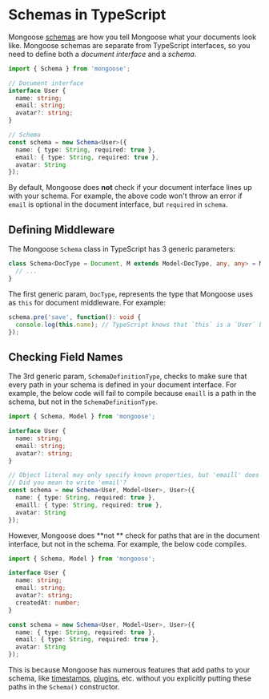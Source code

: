 # Schemas in TypeScript

Mongoose [schemas](../guide.html) are how you tell Mongoose what your documents look like.
Mongoose schemas are separate from TypeScript interfaces, so you need to define both a _document interface_ and a _schema_.

```typescript
import { Schema } from 'mongoose';

// Document interface
interface User {
  name: string;
  email: string;
  avatar?: string;
}

// Schema
const schema = new Schema<User>({
  name: { type: String, required: true },
  email: { type: String, required: true },
  avatar: String
});
```

By default, Mongoose does **not** check if your document interface lines up with your schema.
For example, the above code won't throw an error if `email` is optional in the document interface, but `required` in `schema`.

## Defining Middleware

The Mongoose `Schema` class in TypeScript has 3 generic parameters:

```typescript
class Schema<DocType = Document, M extends Model<DocType, any, any> = Model<any, any, any>, SchemaDefinitionType = undefined> extends events.EventEmitter {
  // ...
}
```

The first generic param, `DocType`, represents the type that Mongoose uses as `this` for document middleware.
For example:

```typescript
schema.pre('save', function(): void {
  console.log(this.name); // TypeScript knows that `this` is a `User` by default
});
```

## Checking Field Names

The 3rd generic param, `SchemaDefinitionType`, checks to make sure that every path in your schema is defined in your document interface.
For example, the below code will fail to compile because `emaill` is a path in the schema, but not in the `SchemaDefinitionType`.

```typescript
import { Schema, Model } from 'mongoose';

interface User {
  name: string;
  email: string;
  avatar?: string;
}

// Object literal may only specify known properties, but 'emaill' does not exist in type ...
// Did you mean to write 'email'?
const schema = new Schema<User, Model<User>, User>({
  name: { type: String, required: true },
  emaill: { type: String, required: true },
  avatar: String
});
```

However, Mongoose does **not ** check for paths that are in the document interface, but not in the schema.
For example, the below code compiles.

```typescript
import { Schema, Model } from 'mongoose';

interface User {
  name: string;
  email: string;
  avatar?: string;
  createdAt: number;
}

const schema = new Schema<User, Model<User>, User>({
  name: { type: String, required: true },
  email: { type: String, required: true },
  avatar: String
});
```

This is because Mongoose has numerous features that add paths to your schema, like [timestamps](https://masteringjs.io/tutorials/mongoose/timestamps), [plugins](../plugins.html), etc. without you explicitly putting these paths in the `Schema()` constructor.
